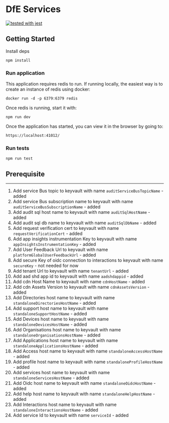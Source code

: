 # DfE Services

[![tested with jest](https://img.shields.io/badge/tested_with-jest-99424f.svg)](https://github.com/facebook/jest)

## Getting Started

Install deps

```
npm install
```

### Run application

This application requires redis to run. If running locally, the easiest way is to create an instance of redis using docker:

```
docker run -d -p 6379:6379 redis
```

Once redis is running, start it with:

```
npm run dev
```

Once the application has started, you can view it in the browser by going to:

```
https://localhost:41012/
```

### Run tests

```
npm run test
```

## Prerequisite

---

1. Add service Bus topic to keyvault with name `auditServiceBusTopicName` - added
2. Add service Bus subscription name to keyvault with name `auditServiceBusSubscriptionName` - added
3. Add audit sql host name to keyvault with name `auditSqlHostName` - added
4. Add audit sql db name to keyvault with name `auditSqlDbName` - added
5. Add request verification cert to keyvault with name `requestVerificationCert` - added
6. Add app insights instrumentation Key to keyvault with name `appInsightsInstrumentationKey` - added
7. Add User Feedback Url to keyvault with name `platformGlobalUserFeedbackUrl` - added
8. Add secure Key of oidc connection to interactions to keyvault with name `secureKey` - not needed for now
9. Add tenant Url to keyvault with name `tenantUrl` - added
10. Add aad shd app id to keyvault with name `aadshdappid` - added
11. Add cdn Host Name to keyvault with name `cdnHostName` - added
12. Add cdn Assets Version to keyvault with name `cdnAssetsVersion` - added
13. Add Directories host name to keyvault with name `standaloneDirectoriesHostName` - added
14. Add support host name to keyvault with name `standaloneSupportHostName` - added
15. Add Devices host name to keyvault with name `standaloneDevicesHostName` - added
16. Add Organisations host name to keyvault with name `standaloneOrganisationsHostName` - added
17. Add Applications host name to keyvault with name `standaloneApplicationsHostName` - added
18. Add Access host name to keyvault with name `standaloneAccessHostName` - added
19. Add profile host name to keyvault with name `standaloneProfileHostName` - added
20. Add services host name to keyvault with name `standaloneServicesHostName` - added
21. Add Oidc host name to keyvault with name `standaloneOidcHostName` - added
22. Add help host name to keyvault with name `standaloneHelpHostName` - added
23. Add Interactions host name to keyvault with name `standaloneInteractionsHostName` - added
24. Add service Id to keyvault with name `serviceId` - added

